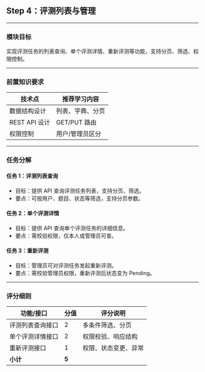 ## Step 4：评测列表与管理

---

### 模块目标

实现评测任务的列表查询、单个评测详情、重新评测等功能，支持分页、筛选、权限控制。

---

### 前置知识要求

| 技术点         | 推荐学习内容           |
| -------------- | ---------------------- |
| 数据结构设计   | 列表、字典、分页       |
| REST API 设计  | GET/PUT 路由           |
| 权限控制       | 用户/管理员区分        |

---

### 任务分解

#### 任务 1：评测列表查询
- 目标：提供 API 查询评测任务列表，支持分页、筛选。
- 要点：可按用户、题目、状态等筛选，支持分页参数。

#### 任务 2：单个评测详情
- 目标：提供 API 查询单个评测任务的详细信息。
- 要点：需校验权限，仅本人或管理员可查。

#### 任务 3：重新评测
- 目标：管理员可对评测任务发起重新评测。
- 要点：需校验管理员权限，重新评测后状态变为 Pending。

---

### 评分细则

| 功能/接口                | 分值 | 评分说明                         |
|--------------------------|------|----------------------------------|
| 评测列表查询接口         | 2    | 多条件筛选、分页                  |
| 单个评测详情接口         | 2    | 权限校验、响应结构                |
| 重新评测接口             | 1    | 权限、状态变更、异常              |
| **小计**                 | **5**|                                  |